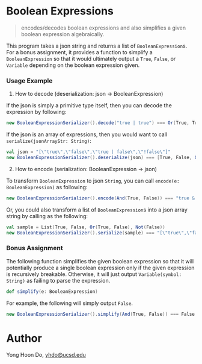 # Boolean Expressions

> encodes/decodes boolean expressions and also simplifies a given boolean expression algebraically.

This program takes a json string and returns a list of `BooleanExpression`s. For a bonus assignment, it provides a function to simplify a `BooleanExpression` so that it would ultimately output a `True`, `False`, or `Variable` depending on the boolean expression given.

### Usage Example

1. How to decode (deserialization: json -> BooleanExpression)

If the json is simply a primitive type itself, then you can decode the expression by following:

```scala
new BooleanExpressionSerializer().decode("true | true") === Or(True, True)
```

If the json is an array of expressions, then you would want to call `serialize(jsonArrayStr: String)`:

```scala
val json = "[\"true\",\"false\",\"true | false\",\"!false\"]"
new BooleanExpressionSerializer().deserialize(json) === [True, False, Or(True, False), Not(False)]
```

2. How to encode (serialization: BooleanExpression -> json)

To transform `BooleanExpression` to json `String`, you can call `encode(e: BooleanExpression)` as following:

```scala
new BooleanExpressionSerializer().encode(And(True, False)) === "true & false"
```

Or, you could also transform a list of `BooleanExpression`s into a json array string by calling as the following:

```scala
val sample = List(True, False, Or(True, False), Not(False))
new BooleanExpressionSerializer().serialize(sample) === "[\"true\",\"false\",\"true | false\",\"!false\"]"
```

### Bonus Assignment

The following function simplifies the given boolean expression so that it will potentially produce a single boolean expression only if the given expression is recursively breakable.
Otherwise, it will just output `Variable(symbol: String)` as failing to parse the expression.

```scala
def simplify(e: BooleanExpression)
```

For example, the following will simply output `False`.
```scala
new BooleanExpressionSerializer().simplify(And(True, False)) === False
```

# Author

Yong Hoon Do, yhdo@ucsd.edu
